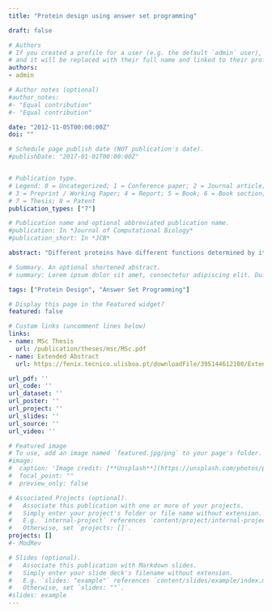 ```yaml
---
title: "Protein design using answer set programming"

draft: false

# Authors
# If you created a profile for a user (e.g. the default `admin` user), write the username (folder name) here 
# and it will be replaced with their full name and linked to their profile.
authors:
- admin

# Author notes (optional)
#author_notes:
#- "Equal contribution"
#- "Equal contribution"

date: "2012-11-05T00:00:00Z"
doi: ""

# Schedule page publish date (NOT publication's date).
#publishDate: "2017-01-01T00:00:00Z"


# Publication type.
# Legend: 0 = Uncategorized; 1 = Conference paper; 2 = Journal article;
# 3 = Preprint / Working Paper; 4 = Report; 5 = Book; 6 = Book section;
# 7 = Thesis; 8 = Patent
publication_types: ["7"]

# Publication name and optional abbreviated publication name.
#publication: In *Journal of Computational Biology*
#publication_short: In *JCB*

abstract: "Different proteins have different functions determined by its structure. Proteins are a sequence of amino acids folded into a three-dimensional structure. Each amino acid is formed by an amine group, a carboxyl group and a side-chain. The side-chain is specific for each amino acid and each amino acid can have numerous possible side-chain conformations, called rotamers. A protein has an energy associated and this energy depends on the amino acids and side-chain that form the protein. Predicting the set of amino acids and respective side-chain that minimizes the total energy of a protein is therefore a very important problem, called protein design. In this work we develop a program to solve the protein design problem using Answer Set Programming. Answer Set Programming (ASP) is an approach to declarative solving problems. This work describes the ASP program implemented to solve protein design problems, using the ASP grounder gringo and the ASP solver clasp to search for the answer sets of the program. Two approaches of the protein design problem were considered: one considered that the amino acids of the protein to design are kept fixed; the other considered that the amino acids are not kept fixed and therefore the amino acids and respective side-chains must be determined. In this work were made two implementations in ASP for the protein design problem. One is a simple codification and the other uses a multi-criteria optimization. Moreover, there were implemented three algorithms of dead-end elimination (DEE): Original DEE; Simple Goldstein; and Simple Split."

# Summary. An optional shortened abstract.
# summary: Lorem ipsum dolor sit amet, consectetur adipiscing elit. Duis posuere tellus ac convallis placerat. Proin tincidunt magna sed ex sollicitudin condimentum.

tags: ["Protein Design", "Answer Set Programming"]

# Display this page in the Featured widget?
featured: false

# Custom links (uncomment lines below)
links:
- name: MSc Thesis
  url: /publication/theses/msc/MSc.pdf
- name: Extended Abstract
  url: https://fenix.tecnico.ulisboa.pt/downloadFile/395144612108/ExtendedAbstract-MEIC-T-63543-JoaoGouveia.pdf

url_pdf: ''
url_code: ''
url_dataset: ''
url_poster: ''
url_project: ''
url_slides: ''
url_source: ''
url_video: ''

# Featured image
# To use, add an image named `featured.jpg/png` to your page's folder. 
#image:
#  caption: 'Image credit: [**Unsplash**](https://unsplash.com/photos/pLCdAaMFLTE)'
#  focal_point: ""
#  preview_only: false

# Associated Projects (optional).
#   Associate this publication with one or more of your projects.
#   Simply enter your project's folder or file name without extension.
#   E.g. `internal-project` references `content/project/internal-project/index.md`.
#   Otherwise, set `projects: []`.
projects: []
#- ModRev

# Slides (optional).
#   Associate this publication with Markdown slides.
#   Simply enter your slide deck's filename without extension.
#   E.g. `slides: "example"` references `content/slides/example/index.md`.
#   Otherwise, set `slides: ""`.
#slides: example
---
```


